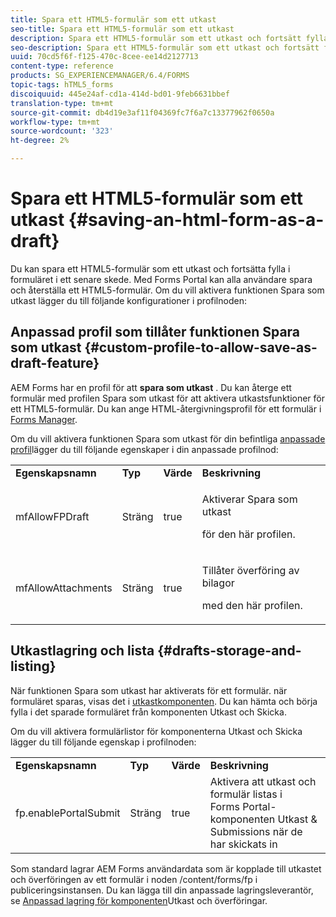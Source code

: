 ```yaml
---
title: Spara ett HTML5-formulär som ett utkast
seo-title: Spara ett HTML5-formulär som ett utkast
description: Spara ett HTML5-formulär som ett utkast och fortsätt fylla i formuläret i ett senare skede.
seo-description: Spara ett HTML5-formulär som ett utkast och fortsätt fylla i formuläret i ett senare skede.
uuid: 70cd5f6f-f125-470c-8cee-ee14d2127713
content-type: reference
products: SG_EXPERIENCEMANAGER/6.4/FORMS
topic-tags: hTML5_forms
discoiquuid: 445e24af-cd1a-414d-bd01-9feb6631bbef
translation-type: tm+mt
source-git-commit: db4d19e3af11f04369fc7f6a7c13377962f0650a
workflow-type: tm+mt
source-wordcount: '323'
ht-degree: 2%

---
```



# Spara ett HTML5-formulär som ett utkast {#saving-an-html-form-as-a-draft}

Du kan spara ett HTML5-formulär som ett utkast och fortsätta fylla i formuläret i ett senare skede. Med Forms Portal kan alla användare spara och återställa ett HTML5-formulär. Om du vill aktivera funktionen Spara som utkast lägger du till följande konfigurationer i profilnoden:

## Anpassad profil som tillåter funktionen Spara som utkast {#custom-profile-to-allow-save-as-draft-feature}

AEM Forms har en profil för att **spara som utkast** . Du kan återge ett formulär med profilen Spara som utkast för att aktivera utkastsfunktioner för ett HTML5-formulär. Du kan ange HTML-återgivningsprofil för ett formulär i [Forms Manager](/help/forms/using/introduction-managing-forms.md).

Om du vill aktivera funktionen Spara som utkast för din befintliga [anpassade profil](/help/forms/using/custom-profile.md)lägger du till följande egenskaper i din anpassade profilnod:

<table> 
 <tbody> 
  <tr> 
   <td><strong>Egenskapsnamn</strong></td> 
   <td><strong>Typ</strong></td> 
   <td><strong>Värde</strong></td> 
   <td><strong>Beskrivning</strong></td> 
  </tr> 
  <tr> 
   <td>mfAllowFPDraft</td> 
   <td>Sträng</td> 
   <td>true</td> 
   <td><p>Aktiverar Spara som utkast</p> <p>för den här profilen.</p> </td> 
  </tr> 
  <tr> 
   <td>mfAllowAttachments</td> 
   <td>Sträng</td> 
   <td>true</td> 
   <td><p>Tillåter överföring av bilagor</p> <p>med den här profilen.</p> </td> 
  </tr> 
 </tbody> 
</table>

## Utkastlagring och lista {#drafts-storage-and-listing}

När funktionen Spara som utkast har aktiverats för ett formulär. när formuläret sparas, visas det i [utkastkomponenten](/help/forms/using/draft-submission-component.md). Du kan hämta och börja fylla i det sparade formuläret från komponenten Utkast och Skicka.

Om du vill aktivera formulärlistor för komponenterna Utkast och Skicka lägger du till följande egenskap i profilnoden:

<table> 
 <tbody> 
  <tr> 
   <td><strong>Egenskapsnamn</strong></td> 
   <td><strong>Typ</strong></td> 
   <td><strong>Värde</strong></td> 
   <td><strong>Beskrivning</strong></td> 
  </tr> 
  <tr> 
   <td>fp.enablePortalSubmit</td> 
   <td>Sträng</td> 
   <td>true</td> 
   <td>Aktivera att utkast och formulär listas i<br /> Forms Portal-komponenten Utkast &amp; Submissions när de har skickats in</td> 
  </tr> 
 </tbody> 
</table>

Som standard lagrar AEM Forms användardata som är kopplade till utkastet och överföringen av ett formulär i noden /content/forms/fp i publiceringsinstansen. Du kan lägga till din anpassade lagringsleverantör, se [Anpassad lagring för komponenten](/help/forms/using/adding-custom-storage-provider-forms.md)Utkast och överföringar.
